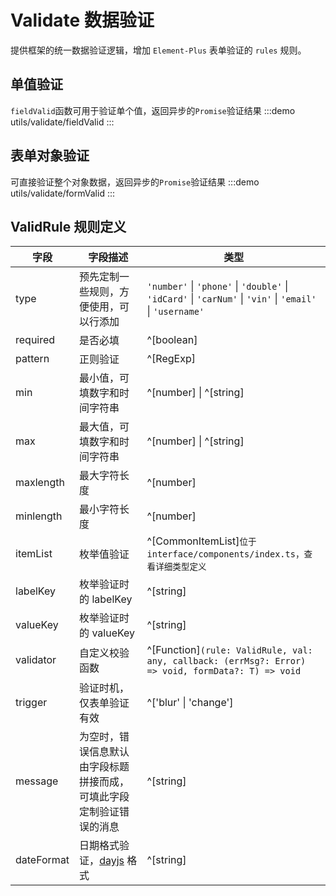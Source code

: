 # Validate 数据验证

提供框架的统一数据验证逻辑，增加 `Element-Plus` 表单验证的 `rules` 规则。

## 单值验证

`fieldValid`函数可用于验证单个值，返回异步的`Promise`验证结果
:::demo
utils/validate/fieldValid
:::

## 表单对象验证

可直接验证整个对象数据，返回异步的`Promise`验证结果
:::demo
utils/validate/formValid
:::

## ValidRule 规则定义

| 字段         | 字段描述                                                              | 类型                                                                                                        |
|------------|-------------------------------------------------------------------|-----------------------------------------------------------------------------------------------------------|
| type       | 预先定制一些规则，方便使用，可以行添加                                               | `'number'` \| `'phone'` \| `'double'` \| `'idCard'` \| `'carNum'` \| `'vin'` \| `'email'` \| `'username'` |
| required   | 是否必填                                                              | ^[boolean]                                                                                                |
| pattern    | 正则验证                                                              | ^[RegExp]                                                                                                 |
| min        | 最小值，可填数字和时间字符串                                                    | ^[number] \| ^[string]                                                                                    |
| max        | 最大值，可填数字和时间字符串                                                    | ^[number] \| ^[string]                                                                                    |
| maxlength  | 最大字符长度                                                            | ^[number]                                                                                                 |
| minlength  | 最小字符长度                                                            | ^[number]                                                                                                 |
| itemList   | 枚举值验证                                                             | ^[CommonItemList]`位于 interface/components/index.ts，查看详细类型定义`                                              |
| labelKey   | 枚举验证时的 labelKey                                                   | ^[string]                                                                                                 |
| valueKey   | 枚举验证时的 valueKey                                                   | ^[string]                                                                                                 |
| validator  | 自定义校验函数                                                           | ^[Function]`(rule: ValidRule, val: any, callback: (errMsg?: Error) => void, formData?: T) => void`        |
| trigger    | 验证时机，仅表单验证有效                                                      | ^['blur' \| 'change']                                                                                     |
| message    | 为空时，错误信息默认由字段标题拼接而成，可填此字段定制验证错误的消息                                | ^[string]                                                                                                 |
| dateFormat | 日期格式验证，[dayjs](https://day.js.org/docs/en/parse/string-format) 格式 | ^[string]                                                                                                 |
